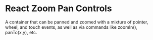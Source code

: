 # React Zoom Pan Controls

A container that can be panned and zoomed with a mixture of pointer, wheel, and touch events, as well as via commands like zoomIn(), panTo(x,y), etc.